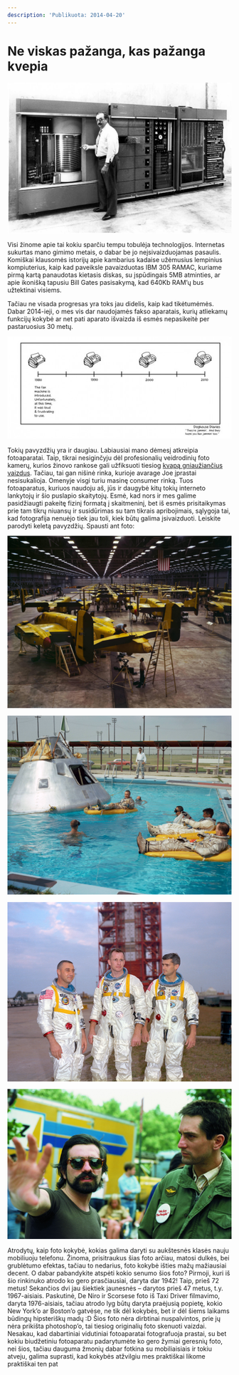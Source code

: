 ```yaml
---
description: 'Publikuota: 2014-04-20'
---
```


# Ne viskas pažanga, kas pažanga kvepia

![](../../../.gitbook/assets/ramac-engprototype.jpeg)

Visi žinome apie tai kokiu sparčiu tempu tobulėja technologijos. Internetas sukurtas mano gimimo metais, o dabar be jo neįsivaizduojamas pasaulis. Komiškai klausomės istorijų apie kambarius kadaise užėmusius lempinius kompiuterius, kaip kad paveiksle pavaizduotas IBM 305 RAMAC, kuriame pirmą kartą panaudotas kietasis diskas, su įspūdingais 5MB atminties, ar apie ikonišką tapusiu Bill Gates pasisakymą, kad 640Kb RAM’ų bus užtektinai visiems.

Tačiau ne visada progresas yra toks jau didelis, kaip kad tikėtumėmės. Dabar 2014-ieji, o mes vis dar naudojamės fakso aparatais, kurių atliekamų funkcijų kokybė ar net pati aparato išvaizda iš esmės nepasikeitė per pastaruosius 30 metų.

![](../../../.gitbook/assets/fax-559x255.jpg)

 Tokių pavyzdžių yra ir daugiau. Labiausiai mano dėmesį atkreipia fotoaparatai. Taip, tikrai nesiginčyju dėl profesionalių veidrodinių foto kamerų, kurios žinovo rankose gali užfiksuoti tiesiog [kvapą gniaužiančius vaizdus](http://www.kevinmcnealphotography.com/Landscapes/United-States/Washington/i-7RgRfPC/0/X2/Mt.St.Helens_Sunrise_18x12-X2.jpg). Tačiau, tai gan nišinė rinka, kurioje avarage Joe įprastai nesisukalioja. Omenyje visgi turiu masinę consumer rinką. Tuos fotoaparatus, kuriuos naudoju aš, jūs ir daugybė kitų tokių interneto lankytojų ir šio puslapio skaitytojų. Esmė, kad nors ir mes galime pasidžiaugti pakeitę fizinį formatą į skaitmeninį, bet iš esmės prisitaikymas prie tam tikrų niuansų ir susidūrimas su tam tikrais apribojimais, sąlygoja tai, kad fotografija nenuėjo tiek jau toli, kiek būtų galima įsivaizduoti. Leiskite parodyti keletą pavyzdžių. Spausti ant foto:

![](../../../.gitbook/assets/eryrkvi.jpg)

![](../../../.gitbook/assets/1szuiqc.jpg)

![](../../../.gitbook/assets/apollo1-crew_01.jpg)

![](../../../.gitbook/assets/miz9z6u.jpg)

Atrodytų, kaip foto kokybė, kokias galima daryti su aukštesnės klasės nauju mobiliuoju telefonu. Žinoma, prisitraukus šias foto arčiau, matosi dulkės, bei grublėtumo efektas, tačiau to nedarius, foto kokybė išties mažų mažiausiai decent. O dabar pabandykite atspėti kokio senumo šios foto? Pirmoji, kuri iš šio rinkinuko atrodo ko gero prasčiausiai, daryta dar 1942! Taip, prieš 72 metus! Sekančios dvi jau šiektiek jaunesnės – darytos prieš 47 metus, t.y. 1967-aisiais. Paskutinė, De Niro ir Scorsese foto iš Taxi Driver filmavimo, daryta 1976-aisiais, tačiau atrodo lyg būtų daryta praėjusią popietę, kokio New York’o ar Boston’o gatvėse, ne tik dėl kokybės, bet ir dėl šiems laikams būdingų hipsteriškų madų :D Šios foto nėra dirbtinai nuspalvintos, prie jų nėra prikišta photoshop’o, tai tiesiog originalių foto skenuoti vaizdai. Nesakau, kad dabartiniai vidutiniai fotoaparatai fotografuoja prastai, su bet kokiu biudžetiniu fotoaparatu padarytumėte ko gero žymiai geresnių foto, nei šios, tačiau dauguma žmonių dabar fotkina su mobiliaisiais ir tokiu atveju, galima suprasti, kad kokybės atžvilgiu mes praktiškai likome praktiškai ten pat 

